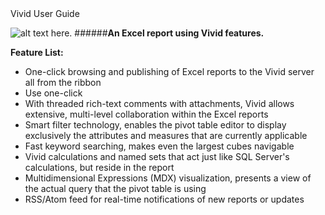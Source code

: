 <div class="LanguageTitle">Vivid User Guide</div>


![alt text here.](https://varigencecom.blob.core.windows.net/walkthroughs/_Vivid-Overview.PNG 'title here.')
######**An Excel report using Vivid features.**

**Feature List:**

- One-click browsing and publishing of Excel reports to the Vivid server all from the ribbon
- Use one-click
- With threaded rich-text comments with attachments, Vivid allows extensive, multi-level collaboration within the Excel reports
- Smart filter technology, enables the pivot table editor to display exclusively the attributes and measures that are currently applicable
- Fast keyword searching, makes even the largest cubes navigable
- Vivid calculations and named sets that act just like SQL Server's calculations, but reside in the report
- Multidimensional Expressions (MDX) visualization, presents a view of the actual query that the pivot table is using
- RSS/Atom feed for real-time notifications of new reports or updates


